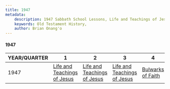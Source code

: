 ```yaml
---
title: 1947
metadata:
    description: 1947 Sabbath School Lessons, Life and Teachings of Jesus, Life and Teachings of Jesus, Life and Teachings of Jesus, Bulwarks of Faith
    keywords: Old Testament History,
    author: Brian Onang'o
---
```


#### 1947

YEAR/QUARTER |   1  | 2| 3| 4
-------------|------------|---|--|---
1947   |  [Life and Teachings of Jesus](/1941-1950/1947/quarter1) | [Life and Teachings of Jesus](/1941-1950/1947/quarter2) | [Life and Teachings of Jesus](/1941-1950/1947/quarter3) | [Bulwarks of Faith](/1941-1950/1947/quarter4) |
 